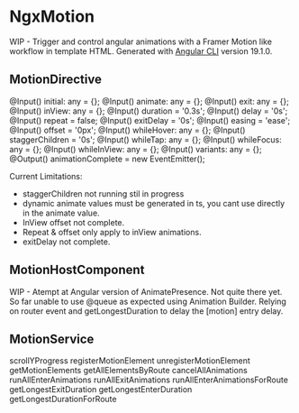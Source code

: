 # NgxMotion

WIP - Trigger and control angular animations with a Framer Motion like workflow in template HTML.
Generated with [Angular CLI](https://github.com/angular/angular-cli) version 19.1.0.

## MotionDirective

  @Input() initial: any = {};
  @Input() animate: any = {};
  @Input() exit: any = {};
  @Input() inView: any = {};
  @Input() duration = '0.3s';
  @Input() delay = '0s';
  @Input() repeat = false;
  @Input() exitDelay = '0s';
  @Input() easing = 'ease';
  @Input() offset = '0px';
  @Input() whileHover: any = {};
  @Input() staggerChildren = '0s';
  @Input() whileTap: any = {};
  @Input() whileFocus: any = {};
  @Input() whileInView: any = {};
  @Input() variants: any = {};
  @Output() animationComplete = new EventEmitter<void>();

Current Limitations:
* staggerChildren not running stil in progress
* dynamic animate values must be generated in ts, you cant use directly in the animate value.
* InView offset not complete.
* Repeat & offset only apply to inView animations.
* exitDelay not complete.


## MotionHostComponent

WIP - Atempt at Angular version of AnimatePresence.
Not quite there yet. So far unable to use @queue as expected using Animation Builder.
Relying on router event and getLongestDuration to delay the [motion] entry delay.


## MotionService

scrollYProgress 
registerMotionElement
unregisterMotionElement
getMotionElements
getAllElementsByRoute
cancelAllAnimations
runAllEnterAnimations
runAllExitAnimations
runAllEnterAnimationsForRoute
getLongestExitDuration
getLongestEnterDuration
getLongestDurationForRoute

